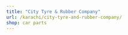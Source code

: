 ```yaml
---
title: "City Tyre & Rubber Company"
url: /karachi/city-tyre-and-rubber-company/
shop: car parts
---
```

